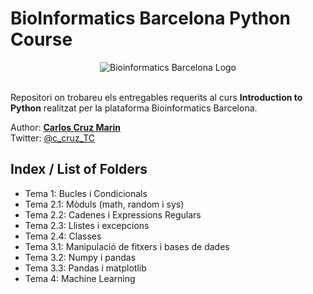# BioInformatics Barcelona Python Course

<div style="text-align:center">
  <img src="https://bioinformaticsbarcelona.eu/wp-content/uploads/2023/06/bioinformatics.svg" alt="Bioinformatics Barcelona Logo">
</div>
<br>

Repositori on trobareu els entregables requerits al curs **Introduction to Python** realitzat per la plataforma Bioinformatics Barcelona.

Author: **[Carlos Cruz Marin](https://www.linkedin.com/in/carlos-cruz-marin/)**  
Twitter: [@c_cruz_TC](https://twitter.com/c_cruz_TC)
## Index / List of Folders

- Tema 1: Bucles i Condicionals
- Tema 2.1: Mòduls (math, random i sys)
- Tema 2.2: Cadenes i Expressions Regulars
- Tema 2.3: Llistes i excepcions
- Tema 2.4: Classes
- Tema 3.1: Manipulació de fitxers i bases de dades
- Tema 3.2: Numpy i pandas
- Tema 3.3: Pandas i matplotlib
- Tema 4: Machine Learning
